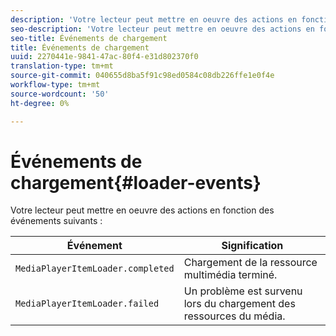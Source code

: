```yaml
---
description: 'Votre lecteur peut mettre en oeuvre des actions en fonction des événements suivants '
seo-description: 'Votre lecteur peut mettre en oeuvre des actions en fonction des événements suivants '
seo-title: Événements de chargement
title: Événements de chargement
uuid: 2270441e-9841-47ac-80f4-e31d802370f0
translation-type: tm+mt
source-git-commit: 040655d8ba5f91c98ed0584c08db226ffe1e0f4e
workflow-type: tm+mt
source-wordcount: '50'
ht-degree: 0%

---
```



# Événements de chargement{#loader-events}

Votre lecteur peut mettre en oeuvre des actions en fonction des événements suivants :

| Événement | Signification |
|---|---|
| `MediaPlayerItemLoader.completed` | Chargement de la ressource multimédia terminé. |
| `MediaPlayerItemLoader.failed` | Un problème est survenu lors du chargement des ressources du média. |

